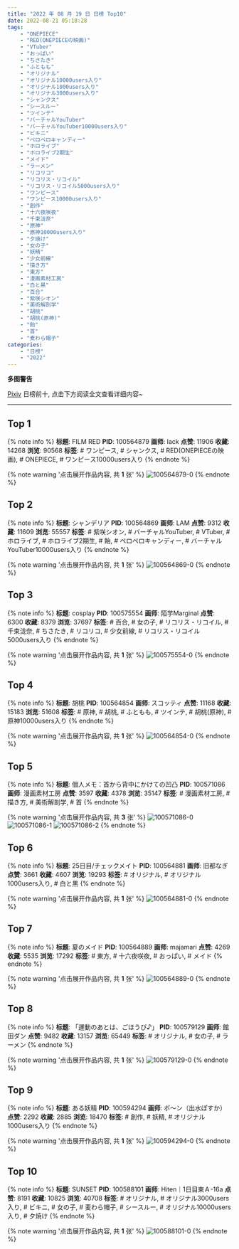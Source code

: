 ```yaml
---
title: "2022 年 08 月 19 日 日榜 Top10"
date: 2022-08-21 05:18:28
tags:
    - "ONEPIECE"
    - "RED(ONEPIECEの映画)"
    - "VTuber"
    - "おっぱい"
    - "ちさたき"
    - "ふともも"
    - "オリジナル"
    - "オリジナル10000users入り"
    - "オリジナル1000users入り"
    - "オリジナル3000users入り"
    - "シャンクス"
    - "シースルー"
    - "ツインテ"
    - "バーチャルYouTuber"
    - "バーチャルYouTuber10000users入り"
    - "ビキニ"
    - "ペロペロキャンディー"
    - "ホロライブ"
    - "ホロライブ2期生"
    - "メイド"
    - "ラーメン"
    - "リコリコ"
    - "リコリス・リコイル"
    - "リコリス・リコイル5000users入り"
    - "ワンピース"
    - "ワンピース10000users入り"
    - "創作"
    - "十六夜咲夜"
    - "千束泷奈"
    - "原神"
    - "原神10000users入り"
    - "夕焼け"
    - "女の子"
    - "妖精"
    - "少女前線"
    - "描き方"
    - "東方"
    - "漫画素材工房"
    - "白と黒"
    - "百合"
    - "紫咲シオン"
    - "美術解剖学"
    - "胡桃"
    - "胡桃(原神)"
    - "飴"
    - "首"
    - "麦わら帽子"
categories:
    - "日榜"
    - "2022"
---
```


<i class="fa fa-triangle-exclamation"></i>**多图警告**<i class="fa fa-triangle-exclamation"></i>

[Pixiv](https://www.pixiv.net/) 日榜前十, 点击下方阅读全文查看详细内容~

<!-- more -->

---

## Top 1

{% note info %}
**标题**: FILM RED
**PID**: 100564879 **画师**: lack
**点赞**: 11906 **收藏**: 14268 **浏览**: 90568
**标签**: # ワンピース, # シャンクス, # RED(ONEPIECEの映画), # ONEPIECE, # ワンピース10000users入り
{% endnote %}

{% note warning '点击展开作品内容, 共 **1** 张' %}
![100564879-0](https://i.pixiv.re/img-original/img/2022/08/18/00/00/18/100564879_p0.jpg)
{% endnote %}

## Top 2

{% note info %}
**标题**: シャンデリア
**PID**: 100564869 **画师**: LAM
**点赞**: 9312 **收藏**: 11609 **浏览**: 55557
**标签**: # 紫咲シオン, # バーチャルYouTuber, # VTuber, # ホロライブ, # ホロライブ2期生, # 飴, # ペロペロキャンディー, # バーチャルYouTuber10000users入り
{% endnote %}

{% note warning '点击展开作品内容, 共 **1** 张' %}
![100564869-0](https://i.pixiv.re/img-original/img/2022/08/18/00/00/17/100564869_p0.jpg)
{% endnote %}

## Top 3

{% note info %}
**标题**: cosplay
**PID**: 100575554 **画师**: 陌芋Marginal
**点赞**: 6300 **收藏**: 8379 **浏览**: 37697
**标签**: # 百合, # 女の子, # リコリス・リコイル, # 千束泷奈, # ちさたき, # リコリコ, # 少女前線, # リコリス・リコイル5000users入り
{% endnote %}

{% note warning '点击展开作品内容, 共 **1** 张' %}
![100575554-0](https://i.pixiv.re/img-original/img/2022/08/18/14/15/51/100575554_p0.jpg)
{% endnote %}

## Top 4

{% note info %}
**标题**: 胡桃
**PID**: 100564854 **画师**: スコッティ
**点赞**: 11168 **收藏**: 15183 **浏览**: 51608
**标签**: # 原神, # 胡桃, # ふともも, # ツインテ, # 胡桃(原神), # 原神10000users入り
{% endnote %}

{% note warning '点击展开作品内容, 共 **1** 张' %}
![100564854-0](https://i.pixiv.re/img-original/img/2022/08/18/07/54/25/100564854_p0.jpg)
{% endnote %}

## Top 5

{% note info %}
**标题**: 個人メモ：首から背中にかけての凹凸
**PID**: 100571086 **画师**: 漫画素材工房
**点赞**: 3597 **收藏**: 4378 **浏览**: 35147
**标签**: # 漫画素材工房, # 描き方, # 美術解剖学, # 首
{% endnote %}

{% note warning '点击展开作品内容, 共 **3** 张' %}
![100571086-0](https://i.pixiv.re/img-original/img/2022/08/18/08/00/01/100571086_p0.jpg)
![100571086-1](https://i.pixiv.re/img-original/img/2022/08/18/08/00/01/100571086_p1.jpg)
![100571086-2](https://i.pixiv.re/img-original/img/2022/08/18/08/00/01/100571086_p2.jpg)
{% endnote %}

## Top 6

{% note info %}
**标题**: 25日目/チェックメイト
**PID**: 100564881 **画师**: 旧都なぎ
**点赞**: 3661 **收藏**: 4607 **浏览**: 19293
**标签**: # オリジナル, # オリジナル1000users入り, # 白と黒
{% endnote %}

{% note warning '点击展开作品内容, 共 **1** 张' %}
![100564881-0](https://i.pixiv.re/img-original/img/2022/08/18/00/00/19/100564881_p0.jpg)
{% endnote %}

## Top 7

{% note info %}
**标题**: 夏のメイド
**PID**: 100564889 **画师**: majamari
**点赞**: 4269 **收藏**: 5535 **浏览**: 17292
**标签**: # 東方, # 十六夜咲夜, # おっぱい, # メイド
{% endnote %}

{% note warning '点击展开作品内容, 共 **1** 张' %}
![100564889-0](https://i.pixiv.re/img-original/img/2022/08/18/00/00/21/100564889_p0.jpg)
{% endnote %}

## Top 8

{% note info %}
**标题**: 「運動のあとは、ごほうび♪」
**PID**: 100579129 **画师**: 館田ダン
**点赞**: 9482 **收藏**: 13157 **浏览**: 65449
**标签**: # オリジナル, # 女の子, # ラーメン
{% endnote %}

{% note warning '点击展开作品内容, 共 **1** 张' %}
![100579129-0](https://i.pixiv.re/img-original/img/2022/08/18/18/03/51/100579129_p0.jpg)
{% endnote %}

## Top 9

{% note info %}
**标题**: ある妖精
**PID**: 100594294 **画师**: ポ～ン（出水ぽすか）
**点赞**: 2292 **收藏**: 2885 **浏览**: 18470
**标签**: # 創作, # 妖精, # オリジナル1000users入り
{% endnote %}

{% note warning '点击展开作品内容, 共 **1** 张' %}
![100594294-0](https://i.pixiv.re/img-original/img/2022/08/19/07/30/00/100594294_p0.jpg)
{% endnote %}

## Top 10

{% note info %}
**标题**: SUNSET
**PID**: 100588101 **画师**: Hiten｜1日目東Ａ-16a
**点赞**: 8191 **收藏**: 10825 **浏览**: 40708
**标签**: # オリジナル, # オリジナル3000users入り, # ビキニ, # 女の子, # 麦わら帽子, # シースルー, # オリジナル10000users入り, # 夕焼け
{% endnote %}

{% note warning '点击展开作品内容, 共 **1** 张' %}
![100588101-0](https://i.pixiv.re/img-original/img/2022/08/19/00/00/03/100588101_p0.png)
{% endnote %}
